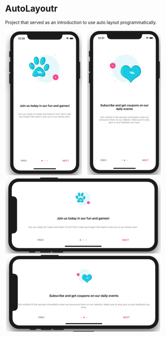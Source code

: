# AutoLayoutr

Project that served as an introduction to use auto layout programmatically.

![Screenshot 1](https://github.com/TiagoSantosSilva/AutoLayoutr/blob/master/Screenshots/Auto%20Layoutr%20-%201.png)
![Screenshots 2](https://github.com/TiagoSantosSilva/AutoLayoutr/blob/master/Screenshots/Auto%20Layoutr%20-%202.png)

